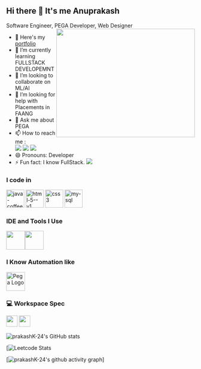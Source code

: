 ## Hi there 👋 It's me Anuprakash

Software Engineer, PEGA Developer, Web Designer
<img align="right" width="370" height="290" src="https://i.pinimg.com/originals/47/f0/34/47f0342cec72b800463bf003eac1257e.gif">
- 🔭 Here's my [portfolio](https://mailtoprakashdon.wixsite.com/prakashk24)                                                 
- 🌱 I’m currently learning FULLSTACK DEVELOPEMNT
- 👯 I’m looking to collaborate on ML/AI
- 🤔 I’m looking for help with Placements in FAANG
- 💬 Ask me about PEGA
- 📫 How to reach me :
<br />[<img src="https://img.shields.io/badge/LinkedIn-0077B5?style=for-the-badge&logo=linkedin&logoColor=white" />](https://www.linkedin.com/in/anuprakash-k-383533263/) [<img src="https://img.shields.io/badge/Twitter-1DA1F2?style=for-the-badge&logo=twitter&logoColor=white"/>](https://x.com/prakashK_24) [<img src="https://img.shields.io/badge/Instagram-E4405F?style=for-the-badge&logo=instagram&logoColor=white"/>](https://www.instagram.com/_prakash__24/)
- 😄 Pronouns: Developer
- ⚡ Fun fact: I know FullStack.
[<img src="https://img.shields.io/badge/Instagram-E4405F?style=for-the-badge&logo=instagram&logoColor=white"/>](https://www.instagram.com/_prakash__24/)

### I code in
<img width="48" height="48" src="https://img.icons8.com/fluency/48/java-coffee-cup-logo.png" alt="java-coffee-cup-logo"/> <img width="48" height="48" src="https://img.icons8.com/color/48/html-5--v1.png" alt="html-5--v1"/> <img width="48" height="48" src="https://img.icons8.com/color/48/css3.png" alt="css3"/> <img width="48" height="48" src="https://img.icons8.com/color/48/my-sql.png" alt="my-sql"/>

### IDE and Tools I Use
<img height="50" width="50" src="https://img.icons8.com/color/48/000000/visual-studio-code-2019.png"/><img height="50" src="https://img.icons8.com/officel/480/null/java-eclipse.png"/> 

### I Know Automation like
<img width="50" height="50" src="https://www.pega.com/sites/default/files/styles/pega_logo/public/media/image/2021-05/logo.png" alt="Pega Logo"/>

### 💻 Workspace Spec
<img height="30" src="https://img.shields.io/badge/NVIDIA-GTX1650-76B900?style=for-the-badge&logo=nvidia&logoColor=white"/>  <img height="30" src="https://img.shields.io/badge/AMD-Ryzen_5_4600H-ED1C24?style=for-the-badge&logo=amd&logoColor=white"/> 

![prakashK-24's GitHub stats](https://github-readme-stats.vercel.app/api?username=prakashK-24&theme=dark&show_icons=true&&hide=issues,contribs)

[![Leetcode Stats](https://leetcard.jacoblin.cool/anuprakash?theme=dark&font=Marcellus&ext=contest)

[![prakashK-24's github activity graph](https://github-readme-activity-graph.vercel.app/graph?username=prakashK-24&bg_color=121112&color=efff0f&line=faf5f9&point=403d3d&area=true&hide_border=true)]
